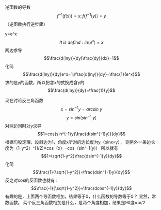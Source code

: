 逆函数的导数
$$f^{-1}(f(x))=x;f(f^{-1}(y))=y$$
（逆函数执行逆步骤）

y=e^x
$$It\ is\ defind:ln(e^x)=x$$
两边求导
$$\frac{d(lny)}{dy}\frac{dy}{dx}=1$$
化简
$$\frac{d(lny)}{dy}e^x=1;\frac{d(lny)}{dy}=\frac{1}{e^x}$$
	求的是y的函数，所以把含x的式换成含y的
	$$\frac{d(lny)}{dy}=\frac{1}{y}$$

现在讨论反三角函数
$$x=sin^{-1}y=arcsin\ y$$
$$y=sin(sin^{-1}\ y)$$
	对两边同时对y求导
	$$1=cos(sin^{-1}y)\frac{d(sin^{-1}y)}{dy}$$
根据勾股定理，设斜边为1，角度x所对的边长度为y（sinx=y），
则另外一条边长度为（1-y^2）^(1/2)=cos（x）=cos（sin^-1(y)）
所以就有
$$1=\sqrt{1-y^2}\frac{dsin^{-1}y}{dy}$$
化简
$$\frac{1}{\sqrt{1-y^2}}=\frac{dsin^{-1}y}{dy}$$
反之对cos的反函数也就有：
$$\frac{-1}{\sqrt{1-y^2}}=\frac{dcos^{-1}y}{dy}$$
有趣的是，上面两个导函数相加，结果等于0，什么函数的导数等于0？
显然，常数函数。
两个反三角函数相加是什么，是两个角度相加，结果是90度=pi/2
